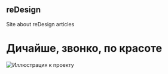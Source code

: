 ## reDesign
Site about reDesign articles
# Дичайше, звонко, по красоте
![Иллюстрация к проекту](https://github.com/Berliner187/Site_Library/raw/master/reDesign/img/SiteFace.png)

